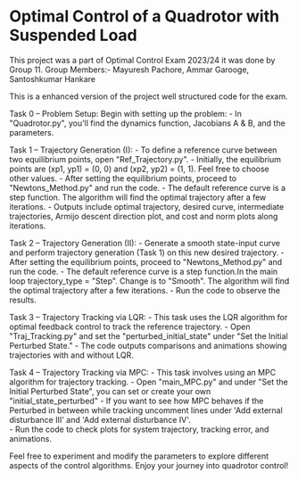 # Optimal Control of a Quadrotor with Suspended Load

This project was a part of Optimal Control Exam 2023/24 it was done by Group 11.
Group Members:- Mayuresh Pachore, Ammar Garooge, Santoshkumar Hankare

This is a enhanced version of the project well structured code for the exam.

Task 0 – Problem Setup:
    Begin with setting up the problem:
    - In "Quadrotor.py", you'll find the dynamics function, Jacobians A & B, and the parameters.


Task 1 – Trajectory Generation (I):
    - To define a reference curve between two equilibrium points, open "Ref_Trajectory.py".
    - Initially, the equilibrium points are (xp1, yp1) = (0, 0) and (xp2, yp2) = (1, 1). Feel free to choose other values.
    - After setting the equilibrium points, proceed to "Newtons_Method.py" and run the code. 
    - The default reference curve is a step function. The algorithm will find the optimal trajectory after a few iterations.
    - Outputs include optimal trajectory, desired curve, intermediate trajectories, Armijo descent direction plot, and cost and norm plots along iterations.


Task 2 – Trajectory Generation (II):
    - Generate a smooth state-input curve and perform trajectory generation (Task 1) on this new desired trajectory.
    - After setting the equilibrium points, proceed to "Newtons_Method.py" and run the code. 
    - The default reference curve is a step function.In the main loop trajectory_type = "Step". Change is to "Smooth". The algorithm will find the optimal trajectory after a few iterations. 
    - Run the code to observe the results.

Task 3 – Trajectory Tracking via LQR:
    - This task uses the LQR algorithm for optimal feedback control to track the reference trajectory.
    - Open "Traj_Tracking.py" and set the "perturbed_initial_state" under "Set the Initial Perturbed State."
    - The code outputs comparisons and animations showing trajectories with and without LQR.

Task 4 – Trajectory Tracking via MPC:
    - This task involves using an MPC algorithm for trajectory tracking.
    - Open "main_MPC.py" and under "Set the Initial Perturbed State", you can set or create your own "initial_state_perturbed"
    - If you want to see how MPC behaves if the Perturbed in between while tracking uncomment lines under 'Add external disturbance III' and 'Add external disturbance IV'.             
    - Run the code to check plots for system trajectory, tracking error, and animations.


Feel free to experiment and modify the parameters to explore different aspects of the control algorithms. Enjoy your journey into quadrotor control!